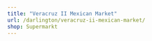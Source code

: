 ```yaml
---
title: "Veracruz II Mexican Market"
url: /darlington/veracruz-ii-mexican-market/
shop: Supermarkt
---
```

